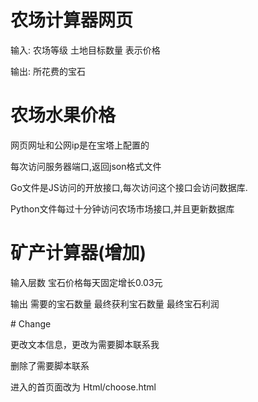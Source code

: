 # 农场计算器网页
<p>输入: 农场等级 土地目标数量 表示价格</p>
<p>输出: 所花费的宝石</p>

# 农场水果价格
<p>网页网址和公网ip是在宝塔上配置的</p>
<p>每次访问服务器端口,返回json格式文件</p>
<p>Go文件是JS访问的开放接口,每次访问这个接口会访问数据库.</p>
<p>Python文件每过十分钟访问农场市场接口,并且更新数据库</p>

# 矿产计算器(增加)
<p>输入层数 宝石价格每天固定增长0.03元</p>
<p>输出 需要的宝石数量 最终获利宝石数量 最终宝石利润</p>
# Change
<p>更改文本信息，更改为需要脚本联系我</p>
<p>删除了需要脚本联系</p>
<p>进入的首页面改为 Html/choose.html</p>
